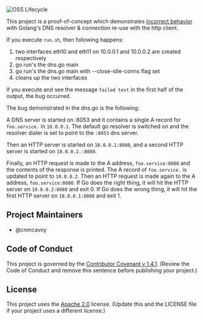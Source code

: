 ![OSS Lifecycle](https://img.shields.io/osslifecycle/indeedeng/default-template.svg)

This project is a proof-of-concept which demonstrates [incorrect behavior](https://github.com/golang/go/issues/23427) with Golang's DNS resolver & connection re-use with
the http client.

If you execute `run.sh`, then following happens:
1. two interfaces eth10 and eth11 on 10.0.0.1 and 10.0.0.2 are created respectively
2. go run's the dns.go main
3. go run's the dns.go main with --close-idle-conns flag set
4. cleans up the two interfaces

If you execute and see the message `failed test` in the first half of the output, the bug occurred.

The bug demonstrated in the dns.go is the following:

A DNS server is started on :8053 and it contains a single A record for `foo.service.` in `10.0.0.1`.
The default go resolver is switched on and the resolver dialer is set to point to the `:8053` dns server.

Then an HTTP server is started on `10.0.0.1:8080`, and a second HTTP server is started on `10.0.0.2.:8080`. 

Finally, an HTTP request is made to the A address, `foo.service:8080` and the contents of the response is printed.
The A record of `foo.service.` is updated to point to `10.0.0.2`. Then an HTTP request is made again to the A address,
`foo.service:8080`. If Go does the right thing, it will hit the HTTP server on `10.0.0.2:8080` and exit 0. If Go does
the wrong thing, it will hit the first HTTP server on `10.0.0.1:8080` and exit 1.

## Project Maintainers
- @cnmcavoy

## Code of Conduct
This project is governed by the [Contributor Covenant v 1.4.1](CODE_OF_CONDUCT.md). (Review the Code of Conduct and remove this sentence before publishing your project.)

## License
This project uses the [Apache 2.0](LICENSE) license. (Update this and the LICENSE file if your project uses a different license.)